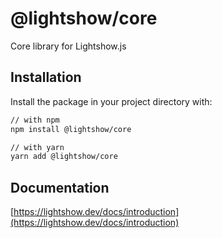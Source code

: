 # @lightshow/core

Core library for Lightshow.js

## Installation

Install the package in your project directory with:

```sh
// with npm
npm install @lightshow/core

// with yarn
yarn add @lightshow/core
```

## Documentation

[https://lightshow.dev/docs/introduction](https://lightshow.dev/docs/introduction)
